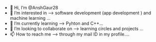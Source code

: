 - 👋 Hi, I’m @AnshGaur28
- 👀 I’m interested in --> software development (app development ) and machine learning ...
- 🌱 I’m currently learning --> Pyhton and C++...
- 💞️ I’m looking to collaborate on --> learning circles and projects ...
- 📫 How to reach me  --> through my mail ID in my profile....

<!---
AnshGaur28/AnshGaur28 is a ✨ special ✨ repository because its `README.md` (this file) appears on your GitHub profile.
You can click the Preview link to take a look at your changes.
--->
